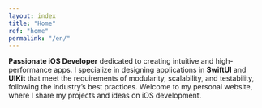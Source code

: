 ```yaml
---
layout: index
title: "Home"
ref: "home"
permalink: "/en/"
---
```

**Passionate iOS Developer** dedicated to creating intuitive and high-performance apps.
I specialize in designing applications in **SwiftUI** and **UIKit** that meet the requirements of modularity, scalability, and testability,
following the industry’s best practices.
Welcome to my personal website, where I share my projects and ideas on iOS development.